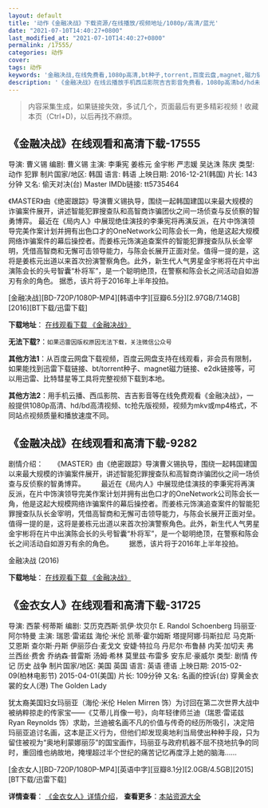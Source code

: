 ```yaml
---
layout: default
title: '动作《金融决战》下载资源/在线播放/视频地址/1080p/高清/蓝光'
date: "2021-07-10T14:40:27+0800"
last_modified_at: "2021-07-10T14:40:27+0800"
permalink: /17555/
categories: 动作
cover:
tags: 动作
keywords: '金融决战,在线免费看,1080p高清,bt种子,torrent,百度云盘,magnet,磁力链,迅雷下载资源'
description: '《金融决战》在线云播放手机西瓜影院吉吉影音免费看，1080p高清bd/hd未删减完整版和tc抢先枪版，mkv/mp4格式，附带bt/torrent种子、magnet/磁力链、百度云盘、网盘资源迅雷下载链接'
---
```


>内容采集生成，如果链接失效，多试几个，页面最后有更多精彩视频！收藏本页（Ctrl+D)，以后再找不麻烦。


## 《金融决战》在线观看和高清下载-17555

导演: 曹义锡‍ 编剧: 曹义锡‍ 主演: 李秉宪 姜栋元 金宇彬 严志媛 吴达洙 陈庆 类型: 动作 犯罪 制片国家/地区: 韩国 语言: 韩语 上映日期: 2016-12-21(韩国) 片长: 143分钟 又名: 偷天对决(台) Master IMDb链接: tt5735464

《MASTER》由《绝密跟踪》导演曹义锡执导，围绕一起韩国建国以来最大规模的诈骗案件展开，讲述智能犯罪搜查队和高智商诈骗团伙之间一场侦查与反侦察的智勇博弈。 最近在《局内人》中展现绝佳演技的李秉宪将再演反派，在片中饰演领导完美作案计划并拥有出色口才的OneNetwork公司陈会长一角，他是这起大规模网络诈骗案件的幕后操控者。而姜栋元饰演追查案件的智能犯罪搜查队队长金宰明，凭借高智商和无懈可击领导能力，与陈会长展开正面对垒。值得一提的是，这将是姜栋元出道以来首次扮演警察角色。此外，新生代人气男星金宇彬将在片中出演陈会长的头号智囊“朴将军”，是一个聪明绝顶，在警察和陈会长之间活动自如游刃有余的角色。 据悉，该片将于2016年上半年投拍。


[金融决战][BD-720P/1080P-MP4][韩语中字][豆瓣6.5分][2.97GB/7.14GB][2016][BT下载/迅雷下载]

**下载地址**： [在线观看下载 《金融决战》](https://www.btdx8.com/torrent/master_2016.html) 


**无法下载?**：`如果迅雷因版权原因无法下载，关注微信公众号 `

**其他方法1**：从百度云网盘下载视频，百度云网盘支持在线观看，非会员有限制，如果能找到迅雷下载链接、bt/torrent种子、magnet磁力链接、e2dk链接等，可以用迅雷、比特彗星等工具将完整视频下载到本地。

**其他方法2**：用手机云播、西瓜影院、吉吉影音等在线免费观看《金融决战》，一般提供1080p高清、hd/bd高清视频、tc抢先版视频，视频为mkv或mp4格式，不同站点视频质量和播放速度不同。


## 《金融决战》在线观看和高清下载-9282

剧情介绍：　　《MASTER》由《绝密跟踪》导演曹义锡执导，围绕一起韩国建国以来最大规模的诈骗案件展开，讲述智能犯罪搜查队和高智商诈骗团伙之间一场侦查与反侦察的智勇博弈。 　　最近在《局内人》中展现绝佳演技的李秉宪将再演反派，在片中饰演领导完美作案计划并拥有出色口才的OneNetwork公司陈会长一角，他是这起大规模网络诈骗案件的幕后操控者。而姜栋元饰演追查案件的智能犯罪搜查队队长金宰明，凭借高智商和无懈可击领导能力，与陈会长展开正面对垒。值得一提的是，这将是姜栋元出道以来首次扮演警察角色。此外，新生代人气男星金宇彬将在片中出演陈会长的头号智囊“朴将军”，是一个聪明绝顶，在警察和陈会长之间活动自如游刃有余的角色。 　　据悉，该片将于2016年上半年投拍。


金融决战 (2016)

**下载地址**： [在线观看下载 《金融决战》](https://www.btbtdy.me/btdy/dy9715.html) 


## 《金衣女人》在线观看和高清下载-31725

导演: 西蒙·柯蒂斯 编剧: 艾历克西斯·凯伊·坎贝尔 E. Randol Schoenberg 玛丽亚·阿尔特曼 主演: 瑞恩·雷诺兹 海伦·米伦 凯蒂·霍尔姆斯 塔提阿娜·玛斯拉尼 马克斯·艾恩斯 查尔斯·丹斯 伊丽莎白·麦戈文 安婕·特拉乌 丹尼尔·布鲁赫 内芙·加切夫 弗兰西丝·费舍 乔纳森·普雷斯 汤姆·希林 莫里兹·布雷多 安东尼·豪威尔 类型: 剧情 传记 历史 战争 制片国家/地区: 美国 英国 语言: 英语 德语 上映日期: 2015-02-09(柏林电影节) 2015-04-01(美国) 片长: 109分钟 又名: 名画的控诉(台) 穿黄金衣裳的女人(港) The Golden Lady

犹太裔美国妇女玛丽亚（海伦·米伦 Helen Mirren 饰）为讨回在第二次世界大战中被纳粹掠走的传家宝——《艾蒂儿肖像一号》，向年轻律师兰迪（瑞恩·雷诺兹 Ryan Reynolds 饰）求助，兰迪被名画不凡的价值与传奇的经历所吸引，决定陪玛丽亚追讨名画，这本是正义行为，但他们却发现奥地利当局使出种种手段，只为留住被视为“奥地利蒙娜丽莎”的国宝画作，玛丽亚与政府机器不屈不挠地抗争的同时，重回维也纳故地，掩埋超过半个世纪的痛苦记忆再度浮上她的脑海……


[金衣女人][BD-720P/1080P-MP4][英语中字][豆瓣8.1分][2.0GB/4.5GB][2015][BT下载/迅雷下载]

**详情查看**： [《金衣女人》详情介绍](/movie/31725/)， **查看更多**：[本站资源大全](/movie/t/all/)

